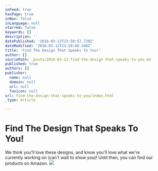 ```yaml
---
inFeed: true
hasPage: true
inNav: false
inLanguage: null
starred: false
keywords: []
description: ''
datePublished: '2016-03-12T23:59:57.729Z'
dateModified: '2016-03-12T23:59:46.340Z'
title: 'Find The Design That Speaks To You!'
author: []
sourcePath: _posts/2016-03-12-find-the-design-that-speaks-to-you.md
published: true
authors: []
publisher:
  name: null
  domain: null
  url: null
  favicon: null
url: find-the-design-that-speaks-to-you/index.html
_type: Article

---
```

# Find The Design That Speaks To You!

We think you'll love these designs, and know you'll love what we're currently working on (can't wait to show you)! Until then, you can find our products on Amazon.
![](https://the-grid-user-content.s3-us-west-2.amazonaws.com/e18e23a7-2195-48cd-8188-a0bd83f97f07.jpg)